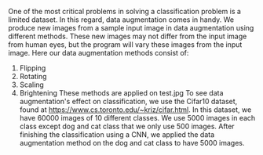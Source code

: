 One of the most critical problems in solving a classification problem is a limited dataset. In this regard, data augmentation comes in handy. 
We produce new images from a sample input image in data augmentation using different methods. These new images may not differ from the input image from human eyes, but the program will vary these images from the input image. 
Here our data augmentation methods consist of: 
1. Flipping 
2. Rotating
3. Scaling 
4. Brightening
These methods are applied on test.jpg 
To see data augmentation's effect on classification, we use the Cifar10 dataset, found at https://www.cs.toronto.edu/~kriz/cifar.html. 
In this dataset, we have 60000 images of 10 different classes. We use 5000 images in each class except dog and cat class that we only use 500 images. 
After finishing the classification using a CNN, we applied the data augmentation method on the dog and cat class to have 5000 images. 
